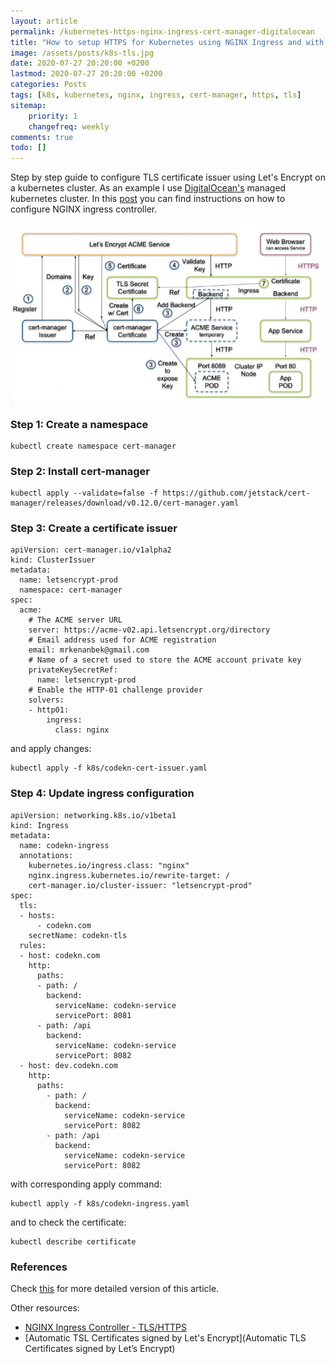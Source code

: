 ```yaml
---
layout: article
permalink: /kubernetes-https-nginx-ingress-cert-manager-digitalocean
title: "How to setup HTTPS for Kubernetes using NGINX Ingress and with Cert-Manager on DigitalOcean"
image: /assets/posts/k8s-tls.jpg
date: 2020-07-27 20:20:00 +0200
lastmod: 2020-07-27 20:20:00 +0200
categories: Posts
tags: [k8s, kubernetes, nginx, ingress, cert-manager, https, tls]
sitemap:
    priority: 1
    changefreq: weekly
comments: true
todo: []
---
```


Step by step guide to configure TLS certificate issuer using Let's Encrypt on a kubernetes cluster. As an example I use [DigitalOcean's](https://www.digitalocean.com/products/kubernetes/) managed kubernetes cluster. In this [post](https://kenanbek.github.io/digitalocean-kubernetes-nginx-ingress) you can find instructions on how to configure NGINX ingress controller.

![NGINX Ingress Controller](/assets/posts/k8s-tls.jpg)

### Step 1: Create a namespace

```
kubectl create namespace cert-manager
```

### Step 2: Install cert-manager

```
kubectl apply --validate=false -f https://github.com/jetstack/cert-manager/releases/download/v0.12.0/cert-manager.yaml
```

### Step 3: Create a certificate issuer

```
apiVersion: cert-manager.io/v1alpha2
kind: ClusterIssuer
metadata:
  name: letsencrypt-prod
  namespace: cert-manager
spec:
  acme:
    # The ACME server URL
    server: https://acme-v02.api.letsencrypt.org/directory
    # Email address used for ACME registration
    email: mrkenanbek@gmail.com
    # Name of a secret used to store the ACME account private key
    privateKeySecretRef:
      name: letsencrypt-prod
    # Enable the HTTP-01 challenge provider
    solvers:
    - http01:
        ingress:
          class: nginx

```

and apply changes:

```
kubectl apply -f k8s/codekn-cert-issuer.yaml
```

### Step 4: Update ingress configuration

```
apiVersion: networking.k8s.io/v1beta1
kind: Ingress
metadata:
  name: codekn-ingress
  annotations:
    kubernetes.io/ingress.class: "nginx"
    nginx.ingress.kubernetes.io/rewrite-target: /
    cert-manager.io/cluster-issuer: "letsencrypt-prod"
spec:
  tls:
  - hosts:
      - codekn.com
    secretName: codekn-tls
  rules:
  - host: codekn.com
    http:
      paths:
      - path: /
        backend:
          serviceName: codekn-service
          servicePort: 8081
      - path: /api
        backend:
          serviceName: codekn-service
          servicePort: 8082
  - host: dev.codekn.com
    http:
      paths:
        - path: /
          backend:
            serviceName: codekn-service
            servicePort: 8082
        - path: /api
          backend:
            serviceName: codekn-service
            servicePort: 8082
```

with corresponding apply command:

```
kubectl apply -f k8s/codekn-ingress.yaml
```

and to check the certificate:

```
kubectl describe certificate
```

### References

Check [this](https://www.digitalocean.com/community/tutorials/how-to-set-up-an-nginx-ingress-with-cert-manager-on-digitalocean-kubernetes) for more detailed version of this article.

Other resources:

- [NGINX Ingress Controller - TLS/HTTPS](https://kubernetes.github.io/ingress-nginx/user-guide/tls/#tlshttps)
- [Automatic TSL Certificates signed by Let's Encrypt](Automatic TLS Certificates signed by Let’s Encrypt)
